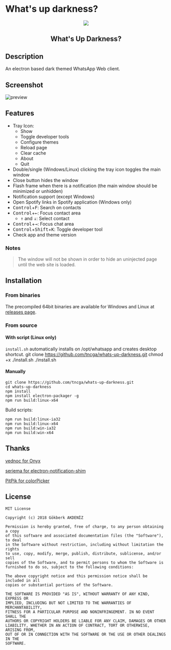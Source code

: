 
# What's up darkness?
<center><img src="https://i.ibb.co/Vghgb5J/icon-linux.png"></img>
<br><h2>What's Up Darkness?</h2></center>

## Description
An electron based dark themed WhatsApp Web client.

## Screenshot
![preview](https://image.ibb.co/nhjj49/app.jpg)

## Features
 - Tray Icon:
	- Show
	- Toggle developer tools
	- Configure themes
	- Reload page
	- Clear cache
	- About
	- Quit
 - Double/single (Windows/Linux) clicking the tray icon toggles the main window
 - Close button hides the window
 - Flash frame when there is a notification (the main window should be minimized or unhidden)
 - Notification support (except Windows)
 - Open Spotify links in Spotify application (Windows only)
 - <kbd>Control</kbd>+<kbd>F</kbd>: Search on contacts
 - <kbd>Control</kbd>+<kbd>←</kbd>: Focus contact area
	 - <kbd>↑</kbd> and <kbd>↓</kbd>: Select contact
 - <kbd>Control</kbd>+<kbd>→</kbd>: Focus chat area
 - <kbd>Control</kbd>+<kbd>Shift</kbd>+<kbd>K</kbd>: Toggle developer tool
 - Check app and theme version


### Notes
> The window will not be shown in order to hide an uninjected page until the web site is loaded.

## Installation
### From binaries
The precompiled 64bit binaries are available for Windows and Linux at [releases page](https://github.com/tncga/whats-up-darkness/releases/latest).

### From source
#### With script (Linux only)
`install.sh` automatically installs on /opt/whatsapp and creates desktop shortcut.
	git clone https://github.com/tncga/whats-up-darkness.git
	chmod +x ./install.sh
	./install.sh

#### Manually
	git clone https://github.com/tncga/whats-up-darkness.git
	cd whats-up-darkness
	npm install
	npm install electron-packager -g
	npm run build:linux-x64

Build scripts:

	npm run build:linux-ia32
	npm run build:linux-x64
	npm run build:win-ia32
	npm run build:win-x64

## Thanks
[vednoc for Onyx](https://github.com/vednoc/onyx)

[seriema for electron-notification-shim](https://github.com/seriema/electron-notification-shim)

[PitPik for colorPicker](https://github.com/PitPik/colorPicker)

## License

	MIT License

	Copyright (c) 2018 Gökberk AKDENİZ

	Permission is hereby granted, free of charge, to any person obtaining a copy
	of this software and associated documentation files (the "Software"), to deal
	in the Software without restriction, including without limitation the rights
	to use, copy, modify, merge, publish, distribute, sublicense, and/or sell
	copies of the Software, and to permit persons to whom the Software is
	furnished to do so, subject to the following conditions:

	The above copyright notice and this permission notice shall be included in all
	copies or substantial portions of the Software.

	THE SOFTWARE IS PROVIDED "AS IS", WITHOUT WARRANTY OF ANY KIND, EXPRESS OR
	IMPLIED, INCLUDING BUT NOT LIMITED TO THE WARRANTIES OF MERCHANTABILITY,
	FITNESS FOR A PARTICULAR PURPOSE AND NONINFRINGEMENT. IN NO EVENT SHALL THE
	AUTHORS OR COPYRIGHT HOLDERS BE LIABLE FOR ANY CLAIM, DAMAGES OR OTHER
	LIABILITY, WHETHER IN AN ACTION OF CONTRACT, TORT OR OTHERWISE, ARISING FROM,
	OUT OF OR IN CONNECTION WITH THE SOFTWARE OR THE USE OR OTHER DEALINGS IN THE
	SOFTWARE.
